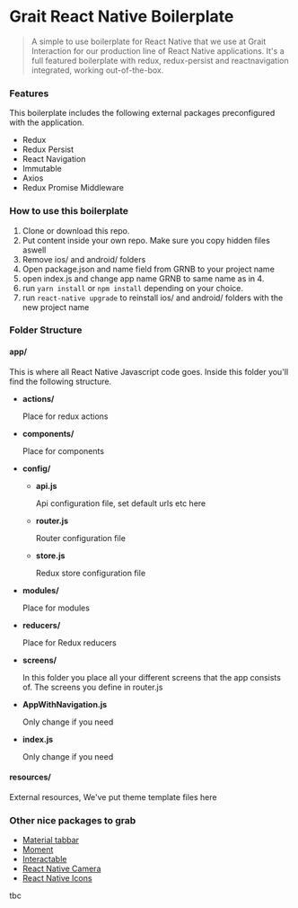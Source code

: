 # Grait React Native Boilerplate
> A simple to use boilerplate for React Native that we use at Grait Interaction
for our production line of React Native applications. It's a full featured
boilerplate with redux, redux-persist and reactnavigation integrated, working
out-of-the-box.

### Features
This boilerplate includes the following external packages preconfigured with
the application.

- Redux
- Redux Persist
- React Navigation
- Immutable
- Axios
- Redux Promise Middleware

### How to use this boilerplate

1. Clone or download this repo.
2. Put content inside your own repo. Make sure you copy hidden files aswell
3. Remove ios/ and android/ folders
4. Open package.json and name field from GRNB to your project name
5. open index.js and change app name GRNB to same name as in 4.
6. run ```yarn install``` or ```npm install``` depending on your choice.
7. run ```react-native upgrade``` to reinstall ios/ and android/ folders with the new project name

### Folder Structure

#### app/
This is where all React Native Javascript code goes. Inside this folder you'll find the following structure.

 - **actions/**

    Place for redux actions
 - **components/**

    Place for components
 - **config/**

    - **api.js**

        Api configuration file, set default urls etc here
    - **router.js**

        Router configuration file
    - **store.js**

        Redux store configuration file
 - **modules/**

    Place for modules
 - **reducers/**

    Place for Redux reducers
 - **screens/**

    In this folder you place all your different screens that the app consists of.
    The screens you define in router.js
 - **AppWithNavigation.js**

    Only change if you need
 - **index.js**

    Only change if you need

#### resources/
External resources, We've put theme template files here

### Other nice packages to grab

- [Material tabbar](https://github.com/timomeh/react-native-material-bottom-navigation)
- [Moment](https://www.npmjs.com/package/moment)
- [Interactable](https://github.com/wix/react-native-interactable)
- [React Native Camera](https://github.com/react-native-community/react-native-camera)
- [React Native Icons](https://github.com/oblador/react-native-vector-icons)

tbc
